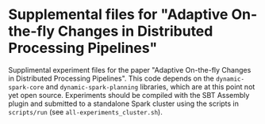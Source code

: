 # Supplemental files for "Adaptive On-the-fly Changes in Distributed Processing Pipelines"

Supplimental experiment files for the paper "Adaptive On-the-fly Changes in Distributed Processing Pipelines". This code depends on the `dynamic-spark-core` and `dynamic-spark-planning` libraries, which are at this point not yet open source. Experiments should be compiled with the SBT Assembly plugin and submitted to a standalone Spark cluster using the scripts in `scripts/run` (see `all-experiments_cluster.sh`).
